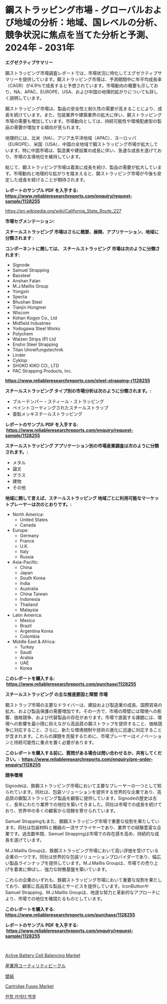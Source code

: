 <p><h1>鋼ストラッピング市場 - グローバルおよび地域の分析：地域、国レベルの分析、競争状況に焦点を当てた分析と予測、2024年 - 2031年</h1></p><p><strong>エグゼクティブサマリー</strong></p>
<p><p>鋼ストラッピング市場調査レポートでは、市場状況に特化してエグゼクティブサマリーを提供しています。鋼ストラッピング市場は、予測期間中に年平均成長率（CAGR）が4.9％で成長すると予想されています。市場動向の概要も示しており、NA、APAC、EUROPE、USA、および中国の地理的拡がりについても詳しく説明しています。 </p><p>鋼ストラッピング市場は、製品の安全性と耐久性の需要が高まることにより、成長を続けています。また、包装業界や建築業界の拡大に伴い、鋼ストラッピング市場の需要も増加しています。市場動向としては、持続可能性や環境配慮型の製品の需要が増加する傾向が見られます。</p><p>地理的には、北米（NA）、アジア太平洋地域（APAC）、ヨーロッパ（EUROPE）、米国（USA）、中国の全地域で鋼ストラッピング市場が拡大しています。特に中国市場は、製造業や建設業の成長に伴い、急速な成長を遂げており、市場の主導地位を維持しています。</p><p>総じて、鋼ストラッピング市場は着実に成長を続け、製品の需要が拡大しています。市場動向と地理的な拡がりを踏まえると、鋼ストラッピング市場が今後も安定した成長を続けることが期待されます。</p></p>
<p><strong>レポートのサンプル PDF を入手する: <a href="https://www.reliableresearchreports.com/enquiry/request-sample/1128255">https://www.reliableresearchreports.com/enquiry/request-sample/1128255</a></strong></p>
<p><a href="https://en.wikipedia.org/wiki/California_State_Route_227">https://en.wikipedia.org/wiki/California_State_Route_227</a></p>
<p><strong>市場セグメンテーション:</strong></p>
<p><strong> スチールストラッピング 市場はさらに概要、展開、アプリケーション、地域に分類されます :</strong></p>
<p><strong>コンポーネントに関しては、 スチールストラッピング 市場は次のように分類されます: &nbsp;</strong></p>
<p><ul><li>Signode</li><li>Samuel Strapping</li><li>Baosteel</li><li>Anshan Falan</li><li>M.J.Maillis Group</li><li>Yongxin</li><li>Specta</li><li>Bhushan Steel</li><li>Tianjin Hongmei</li><li>Wiscom</li><li>Kohan Kogyo Co., Ltd</li><li>Midfield Industries</li><li>Yodogawa Steel Works</li><li>Polychem</li><li>Walzen Strips (P) Ltd</li><li>Ensho Steel Strapping</li><li>Titan Umreifungstechnik</li><li>Linder</li><li>Cyklop</li><li>SHOKO KIKO CO., LTD</li><li>PAC Strapping Products, Inc.</li></ul></p>
<p><strong><a href="https://www.reliableresearchreports.com/steel-strapping-r1128255">https://www.reliableresearchreports.com/steel-strapping-r1128255</a></strong></p>
<p><strong> スチールストラッピング タイプ別の市場分析は次のように分類されます。:</strong></p>
<p><ul><li>ブルーテンパー・スティール・ストラッピング</li><li>ペイントコーティングされたスチールストラップ</li><li>亜鉛メッキスチールストラッピング</li></ul></p>
<p><strong>レポートのサンプル PDF を入手する: &nbsp;<a href="https://www.reliableresearchreports.com/enquiry/request-sample/1128255">https://www.reliableresearchreports.com/enquiry/request-sample/1128255</a></strong></p>
<p><strong> スチールストラッピング アプリケーション別の市場産業調査は次のように分類されます。:</strong></p>
<p><ul><li>メタル</li><li>論文</li><li>グラス</li><li>建物</li><li>その他</li></ul></p>
<p><strong>地域に関して言えば、スチールストラッピング 地域ごとに利用可能なマーケットプレーヤーは次のとおりです。:</strong></p>
<p><ul>
    <li>
        North America:
        <ul>
            <li>United States</li>
            <li>Canada</li>
        </ul>
    </li>
    <li>
        Europe:
        <ul>
            <li>Germany</li>
            <li>France</li>
            <li>U.K.</li>
            <li>Italy</li>
            <li>Russia</li>
        </ul>
    </li>
    <li>
        Asia-Pacific:
        <ul>
            <li>China</li>
            <li>Japan</li>
            <li>South Korea</li>
            <li>India</li>
            <li>Australia</li>
            <li>China Taiwan</li>
            <li>Indonesia</li>
            <li>Thailand</li>
            <li>Malaysia</li>
        </ul>
    </li>
    <li>
        Latin America:
        <ul>
            <li>Mexico</li>
            <li>Brazil</li>
            <li>Argentina Korea</li>
            <li>Colombia</li>
        </ul>
    </li>
    <li>
        Middle East & Africa:
        <ul>
            <li>Turkey</li>
            <li>Saudi</li>
            <li>Arabia</li>
            <li>UAE</li>
            <li>Korea</li>
        </ul>
    </li>
    </ul></p>
<p><strong>このレポートを購入する: &nbsp;<a href="https://www.reliableresearchreports.com/purchase/1128255">https://www.reliableresearchreports.com/purchase/1128255</a></strong></p>
<p><strong>スチールストラッピング の主な推進要因と障壁 市場</strong></p>
<p><p>鋼ストラップ市場の主要なドライバーは、建設および製造業の成長、国際貿易の拡大、および製品保護の需要増加です。その一方で、市場の障壁には環境への影響、価格競争、および代替製品の存在があります。市場で直面する課題には、環境への影響を最小限に抑えながら高品質の鋼ストラップを提供すること、価格競争に対応すること、さらに、新たな環境規制や技術の進化に迅速に対応することが含まれます。これらの課題を克服するために、市場プレーヤーはイノベーションと持続可能性に重点を置く必要があります。</p></p>
<p><strong>このレポートを購入する前に、質問がある場合は問い合わせるか、共有してください。:&nbsp; <a href="https://www.reliableresearchreports.com/enquiry/pre-order-enquiry/1128255">https://www.reliableresearchreports.com/enquiry/pre-order-enquiry/1128255</a></strong></p>
<p><strong>競争環境</strong></p>
<p><p>Signodeは、鉄鋼ストラッピング市場において主要なプレーヤーの一つとして知られています。同社は、包装ソリューションを提供する世界的な企業であり、高品質の鋼製ストラッピング製品を顧客に提供しています。Signodeの歴史は古く、長年にわたり業界での地位を築いてきました。同社は市場での成長を続けており、世界中の多くの顧客から信頼を寄せられています。</p><p>Samuel Strappingもまた、鋼鋼ストラッピング市場で重要な役割を果たしています。同社は包装材料と機器の一流サプライヤーであり、業界での経験豊富な企業です。過去数年間、Samuel Strappingは市場での存在感を高め、持続的な成長を遂げています。</p><p>M.J.Maillis Groupは、鉄鋼ストラッピング市場において高い評価を受けている企業の一つです。同社は世界的な包装ソリューションプロバイダーであり、幅広い製品ラインナップを提供しています。M.J.Maillis Groupは、市場での売り上げを着実に伸ばし、強力な財務基盤を築いています。</p><p>これらの企業のいずれも、鉄鋼ストラッピング市場において重要な役割を果たしており、顧客に高品質な製品とサービスを提供しています。IconButtonやSamuel Strapping、M.J.Maillis Groupは、地道な努力と革新的なアプローチにより、市場での地位を確固たるものとしています。</p></p>
<p><strong>このレポートを購入する: &nbsp; <a href="https://www.reliableresearchreports.com/purchase/1128255">https://www.reliableresearchreports.com/purchase/1128255</a></strong></p>
<p><strong>レポートのサンプル PDF を入手する: &nbsp;<a href="https://www.reliableresearchreports.com/enquiry/request-sample/1128255">https://www.reliableresearchreports.com/enquiry/request-sample/1128255</a></strong><strong></strong></p>
<p>&nbsp;</p>
<p><p><a href="https://medium.com/@fosterfahey1016/active-battery-cell-balancing-market-forecast-global-market-trends-and-analysis-from-2024-to-2031-4af1601f48b2">Active Battery Cell Balancing Market</a></p><p><a href="https://medium.com/@gregoriookeefe2023/%E3%82%B0%E3%83%AD%E3%83%BC%E3%83%90%E3%83%AB%E7%94%A3%E6%A5%AD%E7%94%A8%E8%BB%8A%E4%B8%A1%E5%B8%82%E5%A0%B4%E3%81%AE%E8%A6%8F%E6%A8%A1%E3%81%AF-%E5%B9%B4%E5%B9%B3%E5%9D%87%E6%88%90%E9%95%B7%E7%8E%8712-3-%E3%81%AB%E9%81%94%E3%81%99%E3%82%8B%E3%81%A8%E4%BA%88%E6%83%B3%E3%81%95%E3%82%8C%E3%81%A6%E3%81%8A%E3%82%8A-%E3%81%93%E3%81%AE%E3%83%AC%E3%83%9D%E3%83%BC%E3%83%88%E3%81%AF%E5%B8%82%E5%A0%B4%E6%88%90%E9%95%B7-%E3%83%88%E3%83%AC%E3%83%B3%E3%83%89-%E6%A9%9F%E4%BC%9A-%E3%81%8A%E3%82%88%E3%81%B32024%E5%B9%B4%E3%81%8B%E3%82%892031%E5%B9%B4%E3%81%BE%E3%81%A7%E3%81%AE%E4%BA%88%E6%B8%AC%E3%82%92%E3%82%AB%E3%83%90%E3%83%BC%E3%81%97%E3%81%A6%E3%81%84%E3%81%BE%E3%81%99-a61f1d662a71">産業用ユーティリティビークル</a></p><p><a href="https://github.com/zjkmgcs938405/Market-Research-Report-List-3/blob/main/819797829027.md">壁紙</a></p><p><a href="https://medium.com/@paulmcglynn6456/cartridge-fuses-market-emerging-trends-and-future-prospects-for-period-from-2024-to-2031-33cbb35e5de1">Cartridge Fuses Market</a></p><p><a href="https://github.com/KellyLyncyh543964/Market-Research-Report-List-3/blob/main/713151238213.md">원형 커넥터 백셸</a></p></p>